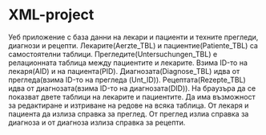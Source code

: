 # XML-project
Уеб приложение с база данни на лекари и пациенти и техните прегледи, диагнози и рецепти.
Лекарите(Aerzte_TBL) и пациентие(Patiente_TBL) са самостоятелни таблици.
Прегледите(Untersuchungen_TBL) е релационната таблица между пациентите и лекарите. Взима ID-то на лекаря(AID) и на пациента(PID).
Диагнозата(Diagnose_TBL) идва от прегледа(взима ID-то на прегледа (Unt_ID)).
Рецептата(Rezepte_TBL) идва от диагнозата(взима ID-то на диагнозата(DID)).
На браузъра да се показват двете таблици на лекарите и пациентите. Да има възможност за редактиране и изтриване на редове на всяка таблица. От лекаря и пациента да излиза справка за преглед. От преглед излиа справка за диагноза и от диагноза излиза справка за рецепти.
